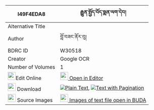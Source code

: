 |I49F4EDA8|རྒྱུན་སྤྱོད་བོད་སྨན་ལག་དེབ། 
| --- | --- 
|Alternative Title |
|Author| བློ་བཟང་ནོར་བུ།
|BDRC ID | W30518
|Creator | Google OCR
|Number of Volumes| 1
|<img width="25" src="https://img.icons8.com/color/25/000000/edit-property.png">Edit Online| [<img width="25" src="https://avatars.githubusercontent.com/u/45091458?s=200&v=4"> Open in Editor](http://editor.openpecha.org/I49F4EDA8)
|<img width="25" src="https://img.icons8.com/fluent/48/000000/download-2.png"/>  Download | [![](https://img.icons8.com/color/20/000000/txt.png)Plain Text](https://github.com/Openpecha/I49F4EDA8/releases/download/v1/gyun_cho_bo_men_lakdeb_plain_I49F4EDA8.zip), [![](https://img.icons8.com/color/20/000000/txt.png)Text with Pagination](https://github.com/Openpecha/I49F4EDA8/releases/download/v1/gyun_cho_bo_men_lakdeb_pages_I49F4EDA8.zip)
|<img width="25" src="https://img.icons8.com/plasticine/100/000000/pictures-folder.png"/>  Source Images | [<img width="25" src="https://library.bdrc.io/icons/BUDA-small.svg"> Images of text file open in BUDA](https://library.bdrc.io/show/bdr:W30518)